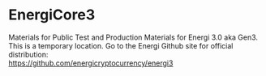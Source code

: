 # EnergiCore3
Materials for Public Test and Production Materials for Energi 3.0 aka Gen3.  This is a temporary location.  Go to the Energi Github site for official distribution: <br>
https://github.com/energicryptocurrency/energi3

